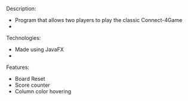 Description:
- Program that allows two players to play the classic Connect-4Game
- 
Technologies:
- Made using JavaFX
- 
Features:
- Board Reset
- Score counter
- Column color hovering
